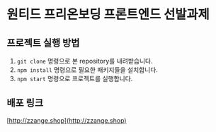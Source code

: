 # 원티드 프리온보딩 프론트엔드 선발과제

## 프로젝트 실행 방법

1. `git clone` 명령으로 본 repository를 내려받습니다.
2. `npm install` 명령으로 필요한 패키지들을 설치합니다.
3. `npm start` 명령으로 프로젝트를 실행합니다.

## 배포 링크

[http://zzange.shop](http://zzange.shop)
